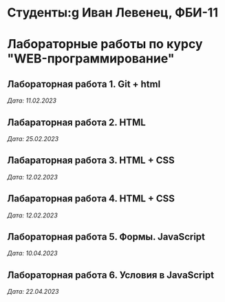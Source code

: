 # Студенты:g Иван Левенец, ФБИ-11

# Лабораторные работы по курсу "WEB-программирование"

## Лабораторная работа 1. Git + html

*Дата: 11.02.2023*

## Лабараторная работа 2. HTML 
*Дата: 25.02.2023*

## Лабараторная работа 3. HTML + CSS
*Дата: 12.02.2023* 

## Лабараторная работа 4. HTML + CSS
*Дата: 12.02.2023*

## Лабораторная работа 5. Формы. JavaScript

*Дата: 10.04.2023*

## Лабораторная работа 6. Условия в JavaScript

*Дата: 22.04.2023*



